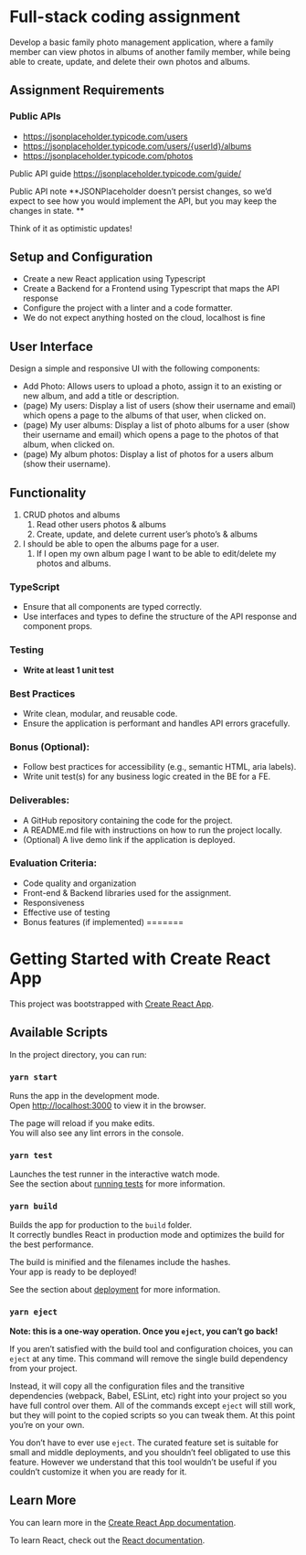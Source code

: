 # Full-stack coding assignment

Develop a basic family photo management application, where a family member can view photos in albums of another family member, while being able to create, update, and delete their own photos and albums.

## Assignment Requirements

### Public APIs

- https://jsonplaceholder.typicode.com/users
- https://jsonplaceholder.typicode.com/users/{userId}/albums
- https://jsonplaceholder.typicode.com/photos

Public API guide https://jsonplaceholder.typicode.com/guide/

Public API note
**JSONPlaceholder doesn’t persist changes, so we’d expect to see how you would implement the API, but you may keep the changes in state. **

Think of it as optimistic updates!

## Setup and Configuration

- Create a new React application using Typescript
- Create a Backend for a Frontend using Typescript that maps the API response
- Configure the project with a linter and a code formatter.
- We do not expect anything hosted on the cloud, localhost is fine

## User Interface

Design a simple and responsive UI with the following components:

- Add Photo: Allows users to upload a photo, assign it to an existing or new album, and add a title or description.
- (page) My users: Display a list of users (show their username and email) which opens a page to the albums of that user, when clicked on.
- (page) My user albums: Display a list of photo albums for a user (show their username and email) which opens a page to the photos of that album, when clicked on.
- (page) My album photos: Display a list of photos for a users album (show their username).

## Functionality

1. CRUD photos and albums
   1. Read other users photos & albums
   2. Create, update, and delete current user’s photo’s & albums
2. I should be able to open the albums page for a user.
   1. If I open my own album page I want to be able to edit/delete my photos and albums.

### TypeScript

- Ensure that all components are typed correctly.
- Use interfaces and types to define the structure of the API response and component props.

### Testing

- **Write at least 1 unit test**

### Best Practices

- Write clean, modular, and reusable code.
- Ensure the application is performant and handles API errors gracefully.

### Bonus (Optional):

- Follow best practices for accessibility (e.g., semantic HTML, aria labels).
- Write unit test(s) for any business logic created in the BE for a FE.

### Deliverables:

- A GitHub repository containing the code for the project.
- A README.md file with instructions on how to run the project locally.
- (Optional) A live demo link if the application is deployed.

### Evaluation Criteria:

- Code quality and organization
- Front-end & Backend libraries used for the assignment.
- Responsiveness
- Effective use of testing
- Bonus features (if implemented)
=======
# Getting Started with Create React App

This project was bootstrapped with [Create React App](https://github.com/facebook/create-react-app).

## Available Scripts

In the project directory, you can run:

### `yarn start`

Runs the app in the development mode.\
Open [http://localhost:3000](http://localhost:3000) to view it in the browser.

The page will reload if you make edits.\
You will also see any lint errors in the console.

### `yarn test`

Launches the test runner in the interactive watch mode.\
See the section about [running tests](https://facebook.github.io/create-react-app/docs/running-tests) for more information.

### `yarn build`

Builds the app for production to the `build` folder.\
It correctly bundles React in production mode and optimizes the build for the best performance.

The build is minified and the filenames include the hashes.\
Your app is ready to be deployed!

See the section about [deployment](https://facebook.github.io/create-react-app/docs/deployment) for more information.

### `yarn eject`

**Note: this is a one-way operation. Once you `eject`, you can’t go back!**

If you aren’t satisfied with the build tool and configuration choices, you can `eject` at any time. This command will remove the single build dependency from your project.

Instead, it will copy all the configuration files and the transitive dependencies (webpack, Babel, ESLint, etc) right into your project so you have full control over them. All of the commands except `eject` will still work, but they will point to the copied scripts so you can tweak them. At this point you’re on your own.

You don’t have to ever use `eject`. The curated feature set is suitable for small and middle deployments, and you shouldn’t feel obligated to use this feature. However we understand that this tool wouldn’t be useful if you couldn’t customize it when you are ready for it.

## Learn More

You can learn more in the [Create React App documentation](https://facebook.github.io/create-react-app/docs/getting-started).

To learn React, check out the [React documentation](https://reactjs.org/).
